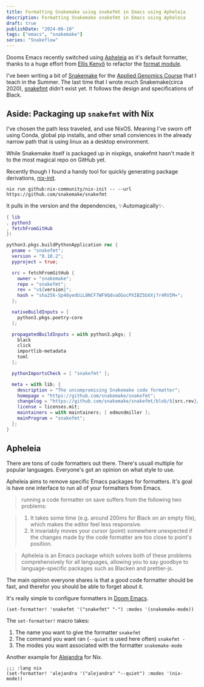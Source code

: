 ```yaml
---
title: Formatting Snakemake using snakefmt in Emacs using Apheleia
description: Formatting Snakemake snakefmt in Emacs using Apheleia
draft: true
publishDate: "2024-06-10"
tags: ["emacs", "snakemake"]
series: "Snakeflow"
---
```


Dooms Emacs recently switched using [Apheleia](https://github.com/radian-software/apheleia) as it's default formatter, thanks to a huge effort from [Ellis Kenyő](https://elken.dev) to refactor the [format module](https://docs.doomemacs.org/latest/?#/modules/editor/format).

I've been writing a bit of [Snakemake](https://snakemake.github.io/) for the [Applied Genomics Course](https://applied-genomics.dev/) that I teach in the Summer. The last time that I wrote much Snakemake(circa 2020), [snakefmt](https://github.com/snakemake/snakefmt) didn't exist yet. It follows the design and specifications of Black.

## Aside: Packaging up `snakefmt` with Nix

I've chosen the path less traveled, and use NixOS. Meaning I've sworn off using Conda, global pip installs, and other small conviences in the already narrow path that is using linux as a desktop environment.

While Snakemake itself is packaged up in nixpkgs, snakefmt hasn't made it to the most magical repo on GitHub yet.

Recently though I found a handy tool for quickly generating package derivations, [nix-init](https://github.com/nix-community/nix-init).

```
nix run github:nix-community/nix-init -- --url https://github.com/snakemake/snakefmt
```

It pulls in the version and the dependencies, ✨Automagically✨.

```nix title="snakefmt.nix"
{ lib
, python3
, fetchFromGitHub
}:

python3.pkgs.buildPythonApplication rec {
  pname = "snakefmt";
  version = "0.10.2";
  pyproject = true;

  src = fetchFromGitHub {
    owner = "snakemake";
    repo = "snakefmt";
    rev = "v${version}";
    hash = "sha256-Sp48yedUiL8NCF7WF9QdvaOGocPXIBZ5bXXj7r4RVIM=";
  };

  nativeBuildInputs = [
    python3.pkgs.poetry-core
  ];

  propagatedBuildInputs = with python3.pkgs; [
    black
    click
    importlib-metadata
    toml
  ];

  pythonImportsCheck = [ "snakefmt" ];

  meta = with lib; {
    description = "The uncompromising Snakemake code formatter";
    homepage = "https://github.com/snakemake/snakefmt";
    changelog = "https://github.com/snakemake/snakefmt/blob/${src.rev}/CHANGELOG.md";
    license = licenses.mit;
    maintainers = with maintainers; [ edmundmiller ];
    mainProgram = "snakefmt";
  };
}
```

## Apheleia

There are tons of code formatters out there. There's usuall multiple for popular languages. Everyone's got an opinion on what style to use.

Apheleia aims to remove specific Emacs packages for formatters. It's goal is have one interface to run all of your formatters from Emacs.

> running a code formatter on save suffers from the following two problems:

>    1. It takes some time (e.g. around 200ms for Black on an empty file), which makes the editor feel less responsive.
>    2. It invariably moves your cursor (point) somewhere unexpected if the changes made by the code formatter are too close to point's position.

> Apheleia is an Emacs package which solves both of these problems comprehensively for all languages, allowing you to say goodbye to language-specific packages such as Blacken and prettier-js.

The main opinion everyone shares is that a good code formatter should be fast, and therefor you should be able to forget about it.

It's really simple to configure formatters in [Doom Emacs](https://github.com/doomemacs/doomemacs).

```emacs-lisp title="config.el"
(set-formatter! 'snakefmt '("snakefmt" "-") :modes '(snakemake-mode))
```

The `set-formatter!` macro takes:
1. The name you want to give the formatter
`snakefmt`
2. The command you want ran (`--quiet` is used here often)
`snakefmt -`
3. The modes you want associated with the formatter
`snakemake-mode`

Another example for [Alejandra](https://github.com/kamadorueda/alejandra) for Nix.

```emacs-lisp title="config.el"
;;; :lang nix
(set-formatter! 'alejandra '("alejandra" "--quiet") :modes '(nix-mode))
```

